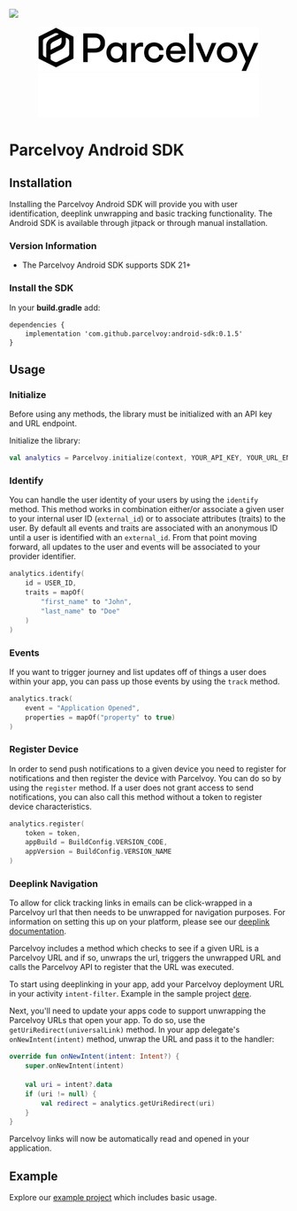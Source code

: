 [![](https://jitpack.io/v/parcelvoy/android-sdk.svg)](https://jitpack.io/#parcelvoy/android-sdk)

<p align="center">
  <img width="400" alt="Parcelvoy Logo" src=".github/assets/logo-light.png#gh-light-mode-only" />
  <img width="400" alt="Parcelvoy Logo" src=".github/assets/logo-dark.png#gh-dark-mode-only" />
</p>

# Parcelvoy Android SDK

## Installation
Installing the Parcelvoy Android SDK will provide you with user identification, deeplink unwrapping and basic tracking functionality. The Android SDK is available through jitpack or through manual installation.

### Version Information
- The Parcelvoy Android SDK supports SDK 21+

### Install the SDK
In your **build.gradle** add:
```
dependencies {
    implementation 'com.github.parcelvoy:android-sdk:0.1.5'
}
```

## Usage
### Initialize
Before using any methods, the library must be initialized with an API key and URL endpoint.

Initialize the library:
```kotlin
val analytics = Parcelvoy.initialize(context, YOUR_API_KEY, YOUR_URL_ENDPOINT)
```

### Identify
You can handle the user identity of your users by using the `identify` method. This method works in combination either/or associate a given user to your internal user ID (`external_id`) or to associate attributes (traits) to the user. By default all events and traits are associated with an anonymous ID until a user is identified with an `external_id`. From that point moving forward, all updates to the user and events will be associated to your provider identifier.
```kotlin
analytics.identify(
    id = USER_ID,
    traits = mapOf(
        "first_name" to "John",
        "last_name" to "Doe"
    )
)
```

### Events
If you want to trigger journey and list updates off of things a user does within your app, you can pass up those events by using the `track` method.
```kotlin
analytics.track(
    event = "Application Opened",
    properties = mapOf("property" to true)
)
```

### Register Device
In order to send push notifications to a given device you need to register for notifications and then register the device with Parcelvoy. You can do so by using the `register` method. If a user does not grant access to send notifications, you can also call this method without a token to register device characteristics.
```kotlin
analytics.register(
    token = token,
    appBuild = BuildConfig.VERSION_CODE,
    appVersion = BuildConfig.VERSION_NAME
)
```

### Deeplink Navigation
To allow for click tracking links in emails can be click-wrapped in a Parcelvoy url that then needs to be unwrapped for navigation purposes. For information on setting this up on your platform, please see our [deeplink documentation](https://docs.parcelvoy.com/advanced/deeplinking).

Parcelvoy includes a method which checks to see if a given URL is a Parcelvoy URL and if so, unwraps the url, triggers the unwrapped URL and calls the Parcelvoy API to register that the URL was executed.

To start using deeplinking in your app, add your Parcelvoy deployment URL in your activity `intent-filter`. Example in the sample project [dere](samples/kotlin-android-app/src/main/AndroidManifest.xml).

Next, you'll need to update your apps code to support unwrapping the Parcelvoy URLs that open your app. To do so, use the `getUriRedirect(universalLink)` method. In your app delegate's `onNewIntent(intent)` method, unwrap the URL and pass it to the handler:

```kotlin
override fun onNewIntent(intent: Intent?) {
    super.onNewIntent(intent)

    val uri = intent?.data
    if (uri != null) {
        val redirect = analytics.getUriRedirect(uri)
    }
}
```

Parcelvoy links will now be automatically read and opened in your application.

## Example

Explore our [example project](samples/kotlin-android-app) which includes basic usage.